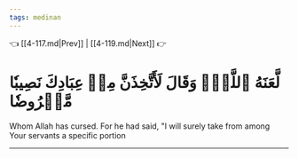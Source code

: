 ```yaml
---
tags: medinan
---
```


👈 [[4-117.md|Prev]] | [[4-119.md|Next]] 👉

# لَّعَنَهُ ٱللَّهُۘ وَقَالَ لَأَتَّخِذَنَّ مِنۡ عِبَادِكَ نَصِيبٗا مَّفۡرُوضٗا

Whom Allah has cursed. For he had said, "I will surely take from among Your servants a specific portion

---

